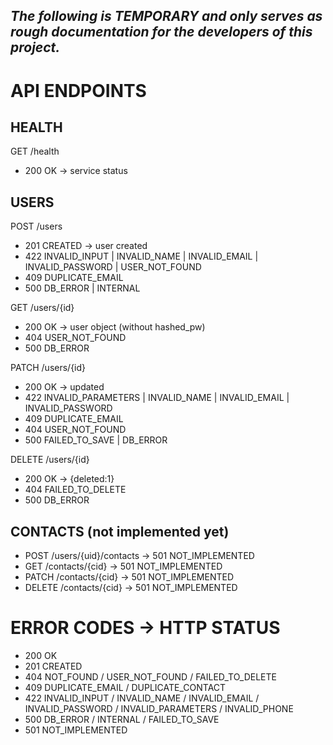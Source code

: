 
*The following is TEMPORARY and only serves as rough documentation for the developers of this project.*
------


API ENDPOINTS
==

HEALTH
-------
GET /health
- 200 OK → service status

USERS
-------
POST /users
- 201 CREATED → user created
- 422 INVALID_INPUT | INVALID_NAME | INVALID_EMAIL | INVALID_PASSWORD | USER_NOT_FOUND
- 409 DUPLICATE_EMAIL
- 500 DB_ERROR | INTERNAL

GET /users/{id}
- 200 OK → user object (without hashed_pw)
- 404 USER_NOT_FOUND
- 500 DB_ERROR

PATCH /users/{id}
- 200 OK → updated
- 422 INVALID_PARAMETERS | INVALID_NAME | INVALID_EMAIL | INVALID_PASSWORD
- 409 DUPLICATE_EMAIL
- 404 USER_NOT_FOUND
- 500 FAILED_TO_SAVE | DB_ERROR

DELETE /users/{id}
- 200 OK → {deleted:1}
- 404 FAILED_TO_DELETE
- 500 DB_ERROR

CONTACTS (not implemented yet)
-------------------------------
- POST /users/{uid}/contacts → 501 NOT_IMPLEMENTED
- GET /contacts/{cid}        → 501 NOT_IMPLEMENTED
- PATCH /contacts/{cid}      → 501 NOT_IMPLEMENTED
- DELETE /contacts/{cid}     → 501 NOT_IMPLEMENTED


ERROR CODES → HTTP STATUS
==

- 200 OK
- 201 CREATED
- 404 NOT_FOUND / USER_NOT_FOUND / FAILED_TO_DELETE
- 409 DUPLICATE_EMAIL / DUPLICATE_CONTACT
- 422 INVALID_INPUT / INVALID_NAME / INVALID_EMAIL / INVALID_PASSWORD / INVALID_PARAMETERS / INVALID_PHONE
- 500 DB_ERROR / INTERNAL / FAILED_TO_SAVE
- 501 NOT_IMPLEMENTED